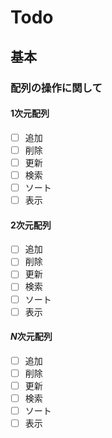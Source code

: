 # Todo

## 基本

### 配列の操作に関して

#### 1次元配列

- [ ] 追加
- [ ] 削除
- [ ] 更新
- [ ] 検索
- [ ] ソート
- [ ] 表示

#### $2$次元配列

- [ ] 追加
- [ ] 削除
- [ ] 更新
- [ ] 検索
- [ ] ソート
- [ ] 表示

#### $N$次元配列

- [ ] 追加
- [ ] 削除
- [ ] 更新
- [ ] 検索
- [ ] ソート
- [ ] 表示
